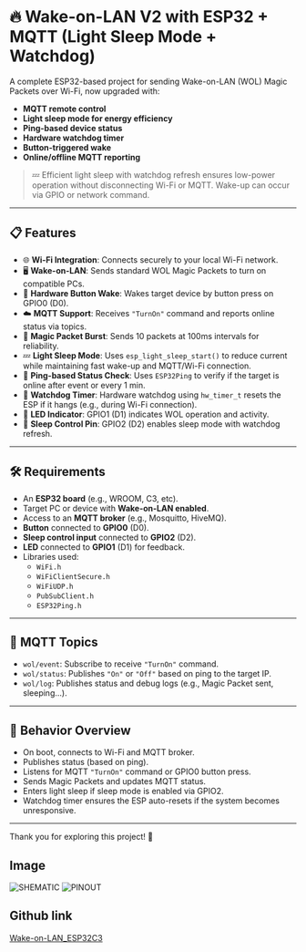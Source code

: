 # 🔥 Wake-on-LAN V2 with ESP32 + MQTT (Light Sleep Mode + Watchdog)

A complete ESP32-based project for sending Wake-on-LAN (WOL) Magic Packets over Wi-Fi, now upgraded with:

- **MQTT remote control**
- **Light sleep mode for energy efficiency**
- **Ping-based device status**
- **Hardware watchdog timer**
- **Button-triggered wake**
- **Online/offline MQTT reporting**

> 💤 Efficient light sleep with watchdog refresh ensures low-power operation without disconnecting Wi-Fi or MQTT. Wake-up can occur via GPIO or network command.

---

## 📋 Features

- 🌐 **Wi-Fi Integration**: Connects securely to your local Wi-Fi network.
- 🖥️ **Wake-on-LAN**: Sends standard WOL Magic Packets to turn on compatible PCs.
- 🔘 **Hardware Button Wake**: Wakes target device by button press on GPIO0 (D0).
- ☁️ **MQTT Support**: Receives `"TurnOn"` command and reports online status via topics.
- 🔄 **Magic Packet Burst**: Sends 10 packets at 100ms intervals for reliability.
- 💤 **Light Sleep Mode**: Uses `esp_light_sleep_start()` to reduce current while maintaining fast wake-up and MQTT/Wi-Fi connection.
- 🧠 **Ping-based Status Check**: Uses `ESP32Ping` to verify if the target is online after event or every 1 min.
- 🐶 **Watchdog Timer**: Hardware watchdog using `hw_timer_t` resets the ESP if it hangs (e.g., during Wi-Fi connection).
- 🔆 **LED Indicator**: GPIO1 (D1) indicates WOL operation and activity.
- 🔋 **Sleep Control Pin**: GPIO2 (D2) enables sleep mode with watchdog refresh.

---

## 🛠️ Requirements

- An **ESP32 board** (e.g., WROOM, C3, etc).
- Target PC or device with **Wake-on-LAN enabled**.
- Access to an **MQTT broker** (e.g., Mosquitto, HiveMQ).
- **Button** connected to **GPIO0** (D0).
- **Sleep control input** connected to **GPIO2** (D2).
- **LED** connected to **GPIO1** (D1) for feedback.
- Libraries used:
  - `WiFi.h`
  - `WiFiClientSecure.h`
  - `WiFiUDP.h`
  - `PubSubClient.h`
  - `ESP32Ping.h`

---

## 📡 MQTT Topics

- `wol/event`: Subscribe to receive `"TurnOn"` command.
- `wol/status`: Publishes `"On"` or `"Off"` based on ping to the target IP.
- `wol/log`: Publishes status and debug logs (e.g., Magic Packet sent, sleeping...).

---

## 🧪 Behavior Overview

- On boot, connects to Wi-Fi and MQTT broker.
- Publishes status (based on ping).
- Listens for MQTT `"TurnOn"` command or GPIO0 button press.
- Sends Magic Packets and updates MQTT status.
- Enters light sleep if sleep mode is enabled via GPIO2.
- Watchdog timer ensures the ESP auto-resets if the system becomes unresponsive.

---

Thank you for exploring this project! 🚀

## Image

![SHEMATIC](https://github.com/user-attachments/assets/69b907f5-264b-4f98-b777-c53e9436570a)
![PINOUT](https://github.com/user-attachments/assets/5ac26256-06c6-40ae-ab29-bd35d11dfe80)

## Github link

[Wake-on-LAN_ESP32C3](https://github.com/manoper93/Wake-on-LAN_ESP32C3)
